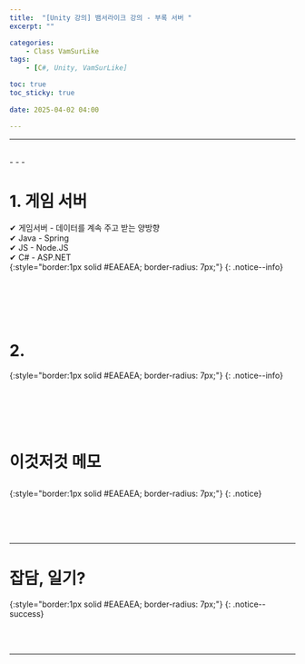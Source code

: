 ```yaml
---
title:  "[Unity 강의] 뱀서라이크 강의 - 부록 서버 "
excerpt: ""

categories:
    - Class VamSurLike
tags:
    - [C#, Unity, VamSurLike]

toc: true
toc_sticky: true
 
date: 2025-04-02 04:00

---
```

- - -


<br>
- - - 

<!--&nbsp;🔹 ✔ ✅  -->

# 1. 게임 서버
✔ 게임서버 - 데이터를 계속 주고 받는 양방향  
✔ Java - Spring  
✔ JS - Node.JS  
✔ C# - ASP.NET  
{:style="border:1px solid #EAEAEA; border-radius: 7px;"}
{: .notice--info}  

<br><br><br><br>

# 2. 
{:style="border:1px solid #EAEAEA; border-radius: 7px;"}
{: .notice--info}

<br><br><br><br>

# 이것저것 메모

##  

{:style="border:1px solid #EAEAEA; border-radius: 7px;"}
{: .notice} 



<br><br><br>
- - - 

# 잡담, 일기?
{:style="border:1px solid #EAEAEA; border-radius: 7px;"}
{: .notice--success}  


<br><br>
- - -